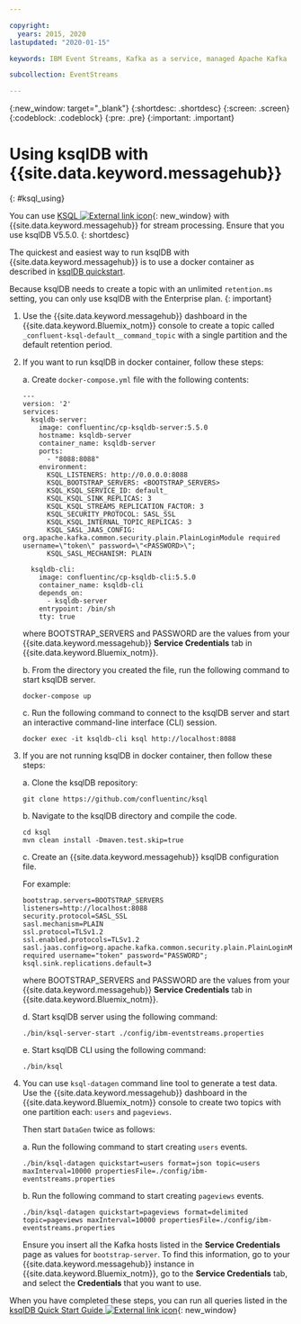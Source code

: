 ```yaml
---

copyright:
  years: 2015, 2020
lastupdated: "2020-01-15"

keywords: IBM Event Streams, Kafka as a service, managed Apache Kafka

subcollection: EventStreams

---
```


{:new_window: target="_blank"}
{:shortdesc: .shortdesc}
{:screen: .screen}
{:codeblock: .codeblock}
{:pre: .pre}
{:important: .important}

# Using ksqlDB with {{site.data.keyword.messagehub}}
{: #ksql_using}

You can use [KSQL ![External link icon](../../icons/launch-glyph.svg "External link icon")](https://github.com/confluentinc/ksql){: new_window} with {{site.data.keyword.messagehub}} for stream processing. Ensure that you use ksqlDB V5.5.0.
{: shortdesc}

The quickest and easiest way to run ksqlDB with {{site.data.keyword.messagehub}} is to use a docker container as described in [ksqlDB quickstart](https://ksqldb.io/quickstart.html). 

Because ksqlDB needs to create a topic with an unlimited `retention.ms` setting, you can only use ksqlDB with the Enterprise plan.
{: important}

1. Use the {{site.data.keyword.messagehub}} dashboard in the {{site.data.keyword.Bluemix_notm}} console to create a topic called <code>_confluent-ksql-default__command_topic</code> with a single partition and the default retention period.

2. If you want to run ksqlDB in docker container, follow these steps:
   
    a. Create <code>docker-compose.yml</code> file with the following contents:
    ```
    ---
    version: '2'
    services:
      ksqldb-server:
        image: confluentinc/cp-ksqldb-server:5.5.0
        hostname: ksqldb-server
        container_name: ksqldb-server
        ports:
          - "8088:8088"
        environment:
          KSQL_LISTENERS: http://0.0.0.0:8088
          KSQL_BOOTSTRAP_SERVERS: <BOOTSTRAP_SERVERS>
          KSQL_KSQL_SERVICE_ID: default_
          KSQL_KSQL_SINK_REPLICAS: 3
          KSQL_KSQL_STREAMS_REPLICATION_FACTOR: 3
          KSQL_SECURITY_PROTOCOL: SASL_SSL
          KSQL_KSQL_INTERNAL_TOPIC_REPLICAS: 3
          KSQL_SASL_JAAS_CONFIG: org.apache.kafka.common.security.plain.PlainLoginModule required username=\"token\" password=\"<PASSWORD>\";
          KSQL_SASL_MECHANISM: PLAIN

      ksqldb-cli:
        image: confluentinc/cp-ksqldb-cli:5.5.0
        container_name: ksqldb-cli
        depends_on:
          - ksqldb-server
        entrypoint: /bin/sh
        tty: true
    ```
    where BOOTSTRAP_SERVERS and PASSWORD are the values from your {{site.data.keyword.messagehub}} **Service Credentials** tab in {{site.data.keyword.Bluemix_notm}}.

    b. From the directory you created the file, run the following command to start ksqlDB server.
    ```
    docker-compose up
    ```

    c. Run the following command to connect to the ksqlDB server and start an interactive command-line interface (CLI) session. 
    ```
    docker exec -it ksqldb-cli ksql http://localhost:8088
    ```

3. If you are not running ksqlDB in docker container, then follow these steps:
 
    a. Clone the ksqlDB repository:
    ```
    git clone https://github.com/confluentinc/ksql
    ```

    b. Navigate to the ksqlDB directory and compile the code. 
    ```
    cd ksql
    mvn clean install -Dmaven.test.skip=true
    ```
    
    c. Create an {{site.data.keyword.messagehub}} ksqlDB configuration file.

    For example:
    ```
    bootstrap.servers=BOOTSTRAP_SERVERS
    listeners=http://localhost:8088
    security.protocol=SASL_SSL
    sasl.mechanism=PLAIN
    ssl.protocol=TLSv1.2
    ssl.enabled.protocols=TLSv1.2
    sasl.jaas.config=org.apache.kafka.common.security.plain.PlainLoginModule required username="token" password="PASSWORD";
    ksql.sink.replications.default=3
    ```
    where BOOTSTRAP_SERVERS and PASSWORD are the values from your {{site.data.keyword.messagehub}} **Service Credentials** tab in {{site.data.keyword.Bluemix_notm}}.

    d. Start ksqlDB server using the following command:
    ```
    ./bin/ksql-server-start ./config/ibm-eventstreams.properties
    ```
    
    e. Start ksqlDB CLI using the following command:
    ```
    ./bin/ksql
    ```

4. You can use <code>ksql-datagen</code> command line tool to generate a test data. Use the {{site.data.keyword.messagehub}} dashboard in the {{site.data.keyword.Bluemix_notm}} console to create two topics with one partition each: <code>users</code> and <code>pageviews</code>.

    Then start <code>DataGen</code> twice as follows:
    
    a. Run the following command to start creating <code>users</code> events.
    ```
    ./bin/ksql-datagen quickstart=users format=json topic=users maxInterval=10000 propertiesFile=./config/ibm-eventstreams.properties
    ```

    b. Run the following command to start creating <code>pageviews</code> events.
    ```
    ./bin/ksql-datagen quickstart=pageviews format=delimited topic=pageviews maxInterval=10000 propertiesFile=./config/ibm-eventstreams.properties
    ```
	Ensure you insert all the Kafka hosts listed in the **Service Credentials** page as values for <code>bootstrap-server</code>. To find this information, go to your {{site.data.keyword.messagehub}} instance in {{site.data.keyword.Bluemix_notm}}, go to the **Service Credentials** tab, and select the **Credentials** that you want to use.

When you have completed these steps, you can run all queries listed in the [ksqlDB Quick Start Guide ![External link icon](../../icons/launch-glyph.svg "External link icon")](https://github.com/confluentinc/ksql/tree/0.1.x/docs/quickstart#create-a-stream-and-table){: new_window}
